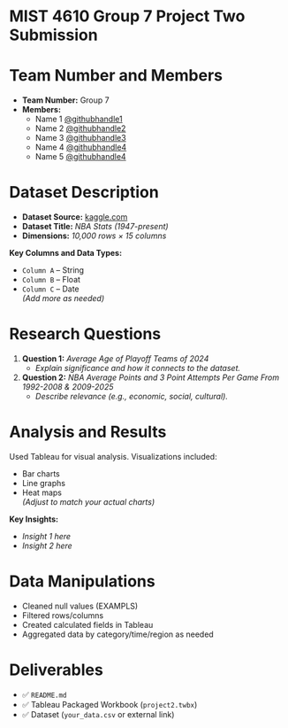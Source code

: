 # MIST 4610 Group 7 Project Two Submission

# Team Number and Members
- **Team Number:** Group 7
- **Members:**
  - Name 1 [@githubhandle1](https://github.com/githubhandle1)
  - Name 2 [@githubhandle2](https://github.com/githubhandle2)
  - Name 3 [@githubhandle3](https://github.com/githubhandle3)
  - Name 4 [@githubhandle4](https://github.com/githubhandle4)
  - Name 5 [@githubhandle4](https://github.com/githubhandle4)


# Dataset Description

- **Dataset Source:** [kaggle.com](https://www.kaggle.com/datasets/sumitrodatta/nba-aba-baa-stats?resource=download&select=Player+Play+By+Play.csv)
- **Dataset Title:** _NBA Stats (1947-present)_
- **Dimensions:** _10,000 rows × 15 columns_

**Key Columns and Data Types:**
- `Column A` – String
- `Column B` – Float
- `Column C` – Date  
*(Add more as needed)*


# Research Questions

1. **Question 1:** _Average Age of Playoff Teams of 2024_  
   - _Explain significance and how it connects to the dataset._
2. **Question 2:** _NBA Average Points and 3 Point Attempts Per Game From 1992-2008 & 2009-2025_  
   - _Describe relevance (e.g., economic, social, cultural)._


# Analysis and Results

Used Tableau for visual analysis. Visualizations included:
- Bar charts
- Line graphs
- Heat maps  
*(Adjust to match your actual charts)*

**Key Insights:**
- _Insight 1 here_
- _Insight 2 here_


# Data Manipulations

- Cleaned null values (EXAMPLS)
- Filtered rows/columns
- Created calculated fields in Tableau
- Aggregated data by category/time/region as needed


# Deliverables

- ✅ `README.md`
- ✅ Tableau Packaged Workbook (`project2.twbx`)
- ✅ Dataset (`your_data.csv` or external link)

